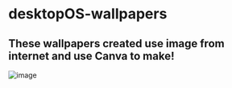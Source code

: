 # desktopOS-wallpapers
## These wallpapers  created use image from internet and use Canva to make!
![image](https://user-images.githubusercontent.com/93564256/186582270-b98658ba-8cb3-41ce-b903-c28de010402b.png)

